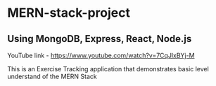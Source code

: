 # MERN-stack-project

## Using MongoDB, Express, React, Node.js

YouTube link - https://www.youtube.com/watch?v=7CqJlxBYj-M

This is an Exercise Tracking application that demonstrates basic level understand of the MERN Stack 
